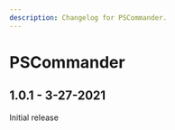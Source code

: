 ```yaml
---
description: Changelog for PSCommander.
---
```


# PSCommander

## 1.0.1 - 3-27-2021

Initial release 

